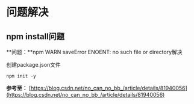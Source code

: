 # 问题解决

## npm install问题

**问题：**npm WARN saveError ENOENT: no such file or directory解决

创建package.json文件

`npm init -y`

**参考至：** [https://blog.csdn.net/no_can_no_bb_/article/details/81940056](https://blog.csdn.net/no_can_no_bb_/article/details/81940056)